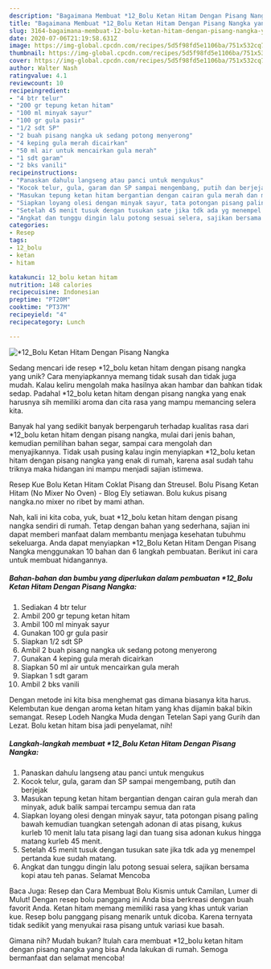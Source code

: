 ```yaml
---
description: "Bagaimana Membuat *12_Bolu Ketan Hitam Dengan Pisang Nangka yang Bikin Ngiler"
title: "Bagaimana Membuat *12_Bolu Ketan Hitam Dengan Pisang Nangka yang Bikin Ngiler"
slug: 3164-bagaimana-membuat-12-bolu-ketan-hitam-dengan-pisang-nangka-yang-bikin-ngiler
date: 2020-07-06T21:19:58.631Z
image: https://img-global.cpcdn.com/recipes/5d5f98fd5e1106ba/751x532cq70/12_bolu-ketan-hitam-dengan-pisang-nangka-foto-resep-utama.jpg
thumbnail: https://img-global.cpcdn.com/recipes/5d5f98fd5e1106ba/751x532cq70/12_bolu-ketan-hitam-dengan-pisang-nangka-foto-resep-utama.jpg
cover: https://img-global.cpcdn.com/recipes/5d5f98fd5e1106ba/751x532cq70/12_bolu-ketan-hitam-dengan-pisang-nangka-foto-resep-utama.jpg
author: Walter Nash
ratingvalue: 4.1
reviewcount: 10
recipeingredient:
- "4 btr telur"
- "200 gr tepung ketan hitam"
- "100 ml minyak sayur"
- "100 gr gula pasir"
- "1/2 sdt SP"
- "2 buah pisang nangka uk sedang potong menyerong"
- "4 keping gula merah dicairkan"
- "50 ml air untuk mencairkan gula merah"
- "1 sdt garam"
- "2 bks vanili"
recipeinstructions:
- "Panaskan dahulu langseng atau panci untuk mengukus"
- "Kocok telur, gula, garam dan SP sampai mengembang, putih dan berjejak"
- "Masukan tepung ketan hitam bergantian dengan cairan gula merah dan minyak, aduk balik sampai tercampu semua dan rata"
- "Siapkan loyang olesi dengan minyak sayur, tata potongan pisang paling bawah kemudian tuangkan setengah adonan di atas pisang, kukus kurleb 10 menit lalu tata pisang lagi dan tuang sisa adonan kukus hingga matang kurleb 45 menit."
- "Setelah 45 menit tusuk dengan tusukan sate jika tdk ada yg menempel pertanda kue sudah matang."
- "Angkat dan tunggu dingin lalu potong sesuai selera, sajikan bersama kopi atau teh panas. Selamat Mencoba"
categories:
- Resep
tags:
- 12_bolu
- ketan
- hitam

katakunci: 12_bolu ketan hitam 
nutrition: 148 calories
recipecuisine: Indonesian
preptime: "PT20M"
cooktime: "PT37M"
recipeyield: "4"
recipecategory: Lunch

---
```



![*12_Bolu Ketan Hitam Dengan Pisang Nangka](https://img-global.cpcdn.com/recipes/5d5f98fd5e1106ba/751x532cq70/12_bolu-ketan-hitam-dengan-pisang-nangka-foto-resep-utama.jpg)

Sedang mencari ide resep *12_bolu ketan hitam dengan pisang nangka yang unik? Cara menyiapkannya memang tidak susah dan tidak juga mudah. Kalau keliru mengolah maka hasilnya akan hambar dan bahkan tidak sedap. Padahal *12_bolu ketan hitam dengan pisang nangka yang enak harusnya sih memiliki aroma dan cita rasa yang mampu memancing selera kita.

Banyak hal yang sedikit banyak berpengaruh terhadap kualitas rasa dari *12_bolu ketan hitam dengan pisang nangka, mulai dari jenis bahan, kemudian pemilihan bahan segar, sampai cara mengolah dan menyajikannya. Tidak usah pusing kalau ingin menyiapkan *12_bolu ketan hitam dengan pisang nangka yang enak di rumah, karena asal sudah tahu triknya maka hidangan ini mampu menjadi sajian istimewa.

Resep Kue Bolu Ketan Hitam Coklat Pisang dan Streusel. Bolu Pisang Ketan Hitam (No Mixer No Oven) - Blog Ely setiawan. Bolu kukus pisang nangka.no mixer no ribet by mami athan.


Nah, kali ini kita coba, yuk, buat *12_bolu ketan hitam dengan pisang nangka sendiri di rumah. Tetap dengan bahan yang sederhana, sajian ini dapat memberi manfaat dalam membantu menjaga kesehatan tubuhmu sekeluarga. Anda dapat menyiapkan *12_Bolu Ketan Hitam Dengan Pisang Nangka menggunakan 10 bahan dan 6 langkah pembuatan. Berikut ini cara untuk membuat hidangannya.

<!--inarticleads1-->

##### Bahan-bahan dan bumbu yang diperlukan dalam pembuatan *12_Bolu Ketan Hitam Dengan Pisang Nangka:

1. Sediakan 4 btr telur
1. Ambil 200 gr tepung ketan hitam
1. Ambil 100 ml minyak sayur
1. Gunakan 100 gr gula pasir
1. Siapkan 1/2 sdt SP
1. Ambil 2 buah pisang nangka uk sedang potong menyerong
1. Gunakan 4 keping gula merah dicairkan
1. Siapkan 50 ml air untuk mencairkan gula merah
1. Siapkan 1 sdt garam
1. Ambil 2 bks vanili


Dengan metode ini kita bisa menghemat gas dimana biasanya kita harus. Kelembutan kue dengan aroma ketan hitam yang khas dijamin bakal bikin semangat. Resep Lodeh Nangka Muda dengan Tetelan Sapi yang Gurih dan Lezat. Bolu ketan hitam bisa jadi penyelamat, nih! 

<!--inarticleads2-->

##### Langkah-langkah membuat *12_Bolu Ketan Hitam Dengan Pisang Nangka:

1. Panaskan dahulu langseng atau panci untuk mengukus
1. Kocok telur, gula, garam dan SP sampai mengembang, putih dan berjejak
1. Masukan tepung ketan hitam bergantian dengan cairan gula merah dan minyak, aduk balik sampai tercampu semua dan rata
1. Siapkan loyang olesi dengan minyak sayur, tata potongan pisang paling bawah kemudian tuangkan setengah adonan di atas pisang, kukus kurleb 10 menit lalu tata pisang lagi dan tuang sisa adonan kukus hingga matang kurleb 45 menit.
1. Setelah 45 menit tusuk dengan tusukan sate jika tdk ada yg menempel pertanda kue sudah matang.
1. Angkat dan tunggu dingin lalu potong sesuai selera, sajikan bersama kopi atau teh panas. Selamat Mencoba


Baca Juga: Resep dan Cara Membuat Bolu Kismis untuk Camilan, Lumer di Mulut! Dengan resep bolu panggang ini Anda bisa berkreasi dengan buah favorit Anda. Ketan hitam memang memiliki rasa yang khas untuk varian kue. Resep bolu panggang pisang menarik untuk dicoba. Karena ternyata tidak sedikit yang menyukai rasa pisang untuk variasi kue basah. 

Gimana nih? Mudah bukan? Itulah cara membuat *12_bolu ketan hitam dengan pisang nangka yang bisa Anda lakukan di rumah. Semoga bermanfaat dan selamat mencoba!
